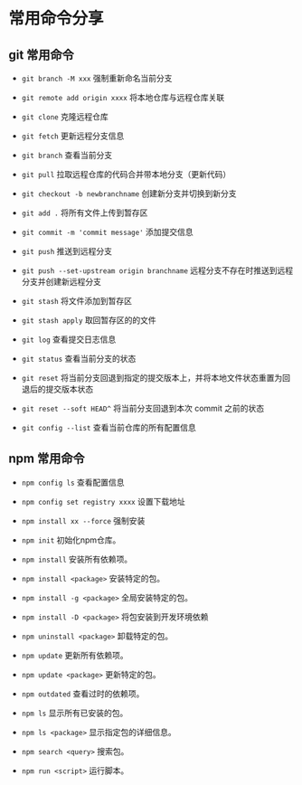 # 常用命令分享

## git 常用命令

- `git branch -M xxx` 强制重新命名当前分支

- `git remote add origin xxxx` 将本地仓库与远程仓库关联

- `git clone` 克隆远程仓库

- `git fetch` 更新远程分支信息

- `git branch` 查看当前分支

- `git pull` 拉取远程仓库的代码合并带本地分支（更新代码）

- `git checkout -b newbranchname` 创建新分支并切换到新分支

- `git add .` 将所有文件上传到暂存区

- `git commit -m 'commit message'` 添加提交信息

- `git push` 推送到远程分支

- `git push --set-upstream origin branchname` 远程分支不存在时推送到远程分支并创建新远程分支

- `git stash` 将文件添加到暂存区

- `git stash apply` 取回暂存区的的文件

- `git log` 查看提交日志信息

- `git status` 查看当前分支的状态

- `git reset` 将当前分支回退到指定的提交版本上，并将本地文件状态重置为回退后的提交版本状态

- `git reset --soft HEAD^` 将当前分支回退到本次 commit 之前的状态

- `git config --list` 查看当前仓库的所有配置信息

## npm 常用命令

- `npm config ls` 查看配置信息

- `npm config set registry xxxx` 设置下载地址

- `npm install xx --force` 强制安装

- `npm init` 初始化npm仓库。

- `npm install` 安装所有依赖项。

- `npm install <package>` 安装特定的包。

- `npm install -g <package>` 全局安装特定的包。

- `npm install -D <package>` 将包安装到开发环境依赖

- `npm uninstall <package>` 卸载特定的包。

- `npm update` 更新所有依赖项。

- `npm update <package>` 更新特定的包。

- `npm outdated` 查看过时的依赖项。

- `npm ls` 显示所有已安装的包。

- `npm ls <package>` 显示指定包的详细信息。

- `npm search <query>` 搜索包。

- `npm run <script>` 运行脚本。
